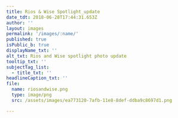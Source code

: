 ```yaml
---
title: Rios & Wise Spotlight_update
date_tdt: 2018-06-28T17:44:31.653Z
author: ''
layout: images
permalink: '/images/:name/'
published: true
isPublic_b: true
displayName_txt: ''
alt_txt: Rios and Wise spotlight photo update
tooltip_txt: ''
subjectTag_list:
  - title_txt: ''
headlineCaption_txt: ''
file:
  name: riosandwise.png
  type: image/png
  src: /assets/images/ea773120-7afb-11e8-8def-ddba9c8697d1.png

---
```


